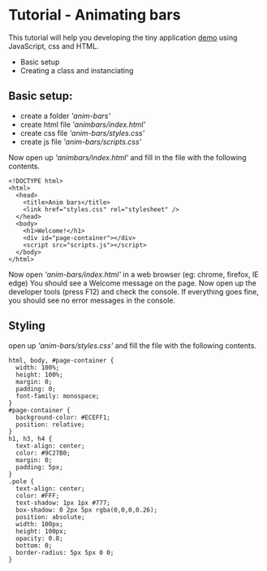 # Tutorial - Animating bars 

This tutorial will help you developing the tiny application [demo](demo) using JavaScript, css and HTML.
  - Basic setup
  - Creating a class and instanciating

## Basic setup:
  - create a folder *'anim-bars'*
  - create html file *'animbars/index.html'*
  - create css file *'anim-bars/styles.css'*
  - create js file *'anim-bars/scripts.css'*

Now open up *'animbars/index.html'* and fill in the file with the following contents.

```
<!DOCTYPE html>
<html>
  <head>
    <title>Anim bars</title>
    <link href="styles.css" rel="stylesheet" />
  </head>
  <body>
    <h1>Welcome!</h1>
    <div id="page-container"></div>
    <script src="scripts.js"></script>
  </body>
</html>
```
Now open *'anim-bars/index.html'* in a web browser (eg: chrome, firefox, IE edge)
You should see a Welcome message on the page. Now open up the developer tools (press F12) and check the console. If everything goes fine, you should see no error messages in the console.

## Styling
open up *'anim-bars/styles.css'* and fill the file with the following contents.
```
html, body, #page-container {
  width: 100%;
  height: 100%;
  margin: 0;
  padding: 0;
  font-family: monospace;
}
#page-container {
  background-color: #ECEFF1;
  position: relative;
}
h1, h3, h4 {
  text-align: center;
  color: #9C27B0;
  margin: 0;
  padding: 5px;
}
.pole {
  text-align: center;
  color: #FFF;
  text-shadow: 1px 1px #777;
  box-shadow: 0 2px 5px rgba(0,0,0,0.26);
  position: absolute;
  width: 100px;
  height: 100px;
  opacity: 0.8;
  bottom: 0;
  border-radius: 5px 5px 0 0;
}
```
